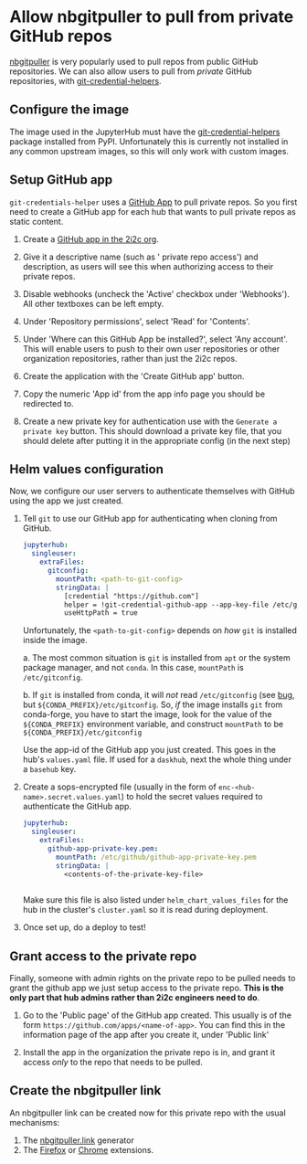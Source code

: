 # Allow nbgitpuller to pull from private GitHub repos

[nbgitpuller](https://github.com/jupyterhub/nbgitpuller) is very popularly
used to pull repos from public GitHub repositories. We can also allow users
to pull from *private* GitHub repositories, with [git-credential-helpers](https://github.com/yuvipanda/git-credential-helpers).

## Configure the image

The image used in the JupyterHub must have the [git-credential-helpers](https://pypi.org/project/git-credential-helpers/)
package installed from PyPI. Unfortunately this is currently not installed in
any common upstream images, so this will only work with custom images.

## Setup GitHub app

`git-credentials-helper` uses a [GitHub App](https://docs.github.com/en/developers/apps)
to pull private repos. So you first need to create a GitHub app for each hub that wants
to pull private repos as static content.

1. Create a [GitHub app in the 2i2c org](https://github.com/organizations/2i2c-org/settings/apps/new).

2. Give it a descriptive name (such as '<hub-name> private repo access') and description, as users will see this when authorizing
   access to their private repos.

3. Disable webhooks (uncheck the 'Active' checkbox under 'Webhooks'). All other
   textboxes can be left empty.

4. Under 'Repository permissions', select 'Read' for 'Contents'.

5. Under 'Where can this GitHub App be installed?', select 'Any account'. This will
   enable users to push to their own user repositories or other organization repositories,
   rather than just the 2i2c repos.

6. Create the application with the 'Create GitHub app' button.

7. Copy the numeric 'App id' from the app info page you should be redirected to.

8. Create a new private key for authentication use with the `Generate a private key`
   button. This should download a private key file, that you should delete after
   putting it in the appropriate config (in the next step)

## Helm values configuration

Now, we configure our user servers to authenticate themselves with GitHub using
the app we just created.

1. Tell `git` to use our GitHub app for authenticating when cloning from GitHub.

   ```yaml
   jupyterhub:
     singleuser:
       extraFiles:
         gitconfig:
           mountPath: <path-to-git-config>
           stringData: |
             [credential "https://github.com"]
             helper = !git-credential-github-app --app-key-file /etc/github/github-app-private-key.pem --app-id <app-id>
             useHttpPath = true
   ```
   
   Unfortunately, the `<path-to-git-config>` depends on *how* `git` is
   installed inside the image. 

   a. The most common situation is `git` is installed from `apt` or the system
      package manager, and not `conda`. In this case, `mountPath` is `/etc/gitconfig`.
      
   b. If `git` is installed from conda, it will
      *not* read `/etc/gitconfig` (see [bug](https://github.com/conda-forge/git-feedstock/issues/113),
      but `${CONDA_PREFIX}/etc/gitconfig`. So, *if* the image installs `git` from
      conda-forge, you have to start the image, look for the value of the `${CONDA_PREFIX}` environment variable, and construct `mountPath` to be `${CONDA_PREFIX}/etc/gitconfig`

   Use the app-id of the GitHub app you just created. This goes in the hub's
   `values.yaml` file. If used for a `daskhub`, next the whole thing under a
   `basehub` key.

2. Create a sops-encrypted file (usually in the form of
   `enc-<hub-name>.secret.values.yaml`) to hold the secret values required to authenticate
   the GitHub app.

   ```yaml
   jupyterhub:
     singleuser:
       extraFiles:
         github-app-private-key.pem:
           mountPath: /etc/github/github-app-private-key.pem
           stringData: |
             <contents-of-the-private-key-file>
            
   ```
   
   Make sure this file is also listed under `helm_chart_values_files` for the hub in
   the cluster's `cluster.yaml` so it is read during deployment.

3. Once set up, do a deploy to test!

## Grant access to the private repo

Finally, someone with admin rights on the private repo to be pulled needs to
grant the github app we just setup access to the private repo. **This is the only
part that hub admins rather than 2i2c engineers need to do**.

1. Go to the 'Public page' of the GitHub app created. This usually is of the
   form `https://github.com/apps/<name-of-app>`. You can find this in the information
   page of the app after you create it, under 'Public link'

2. Install the app in the organization the private repo is in, and grant it access
   *only* to the repo that needs to be pulled.


## Create the nbgitpuller link

An nbgitpuller link can be created now for this private repo with the usual
mechanisms:

1. The [nbgitpuller.link](http://nbgitpuller.link) generator
2. The [Firefox](https://addons.mozilla.org/en-US/firefox/addon/nbgitpuller-link-generator/) or [Chrome](https://chrome.google.com/webstore/detail/nbgitpuller-link-generato/hpdbdpklpmppnoibabdkkhnfhkkehgnc)
   extensions.
